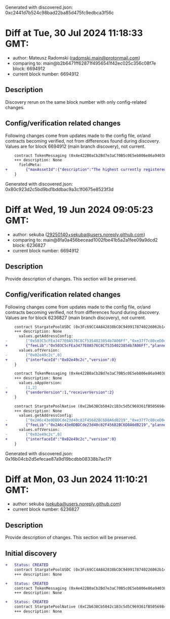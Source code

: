 Generated with discovered.json: 0xc2441d7b524c98bad22ba85d475fc9edbca3f56c

# Diff at Tue, 30 Jul 2024 11:18:33 GMT:

- author: Mateusz Radomski (<radomski.main@protonmail.com>)
- comparing to: main@b2b6471ff62871f4956541f42ec025c356c08f7e block: 6694912
- current block number: 6694912

## Description

Discovery rerun on the same block number with only config-related changes.

## Config/verification related changes

Following changes come from updates made to the config file,
or/and contracts becoming verified, not from differences found during
discovery. Values are for block 6694912 (main branch discovery), not current.

```diff
    contract TokenMessaging (0x4e422B0aCb2Bd7e3aC70B5c0E5eb806e86a94038) {
    +++ description: None
      fieldMeta:
+        {"maxAssetId":{"description":"The highest currently registered assetID"}}
    }
```

Generated with discovered.json: 0x80c923d2c5bd9bd1bddbac9a3c1f0675e8523f3d

# Diff at Wed, 19 Jun 2024 09:05:23 GMT:

- author: sekuba (<29250140+sekuba@users.noreply.github.com>)
- comparing to: main@8fa0a456becead1002fbe41b5a2a1fee09a9dcd2 block: 6236827
- current block number: 6694912

## Description

Provide description of changes. This section will be preserved.

## Config/verification related changes

Following changes come from updates made to the config file,
or/and contracts becoming verified, not from differences found during
discovery. Values are for block 6236827 (main branch discovery), not current.

```diff
    contract StargatePoolUSDC (0x3Fc69CC4A842838bCDC9499178740226062b14E4) {
    +++ description: None
      values.getAddressConfig:
-        ["0x503C5cFEa3477E0A576C8Cf5354023854b7A06Ff","0xe37f7c80ceD04c4F243C0Fd04A5510D663CB88b5","0xcbE78230CcA58b9EF4c3c5D1bC0D7E4b3206588a","0x4e422B0aCb2Bd7e3aC70B5c0E5eb806e86a94038","0x4694900bDbA99Edf07A2E46C4093f88F9106a90D","0x0000000000000000000000000000000000000000"]
+        {"feeLib":"0x503C5cFEa3477E0A576C8Cf5354023854b7A06Ff","planner":"0xe37f7c80ceD04c4F243C0Fd04A5510D663CB88b5","treasurer":"0xcbE78230CcA58b9EF4c3c5D1bC0D7E4b3206588a","tokenMessaging":"0x4e422B0aCb2Bd7e3aC70B5c0E5eb806e86a94038","creditMessaging":"0x4694900bDbA99Edf07A2E46C4093f88F9106a90D","lzToken":"0x0000000000000000000000000000000000000000"}
      values.oftVersion:
-        ["0x02e49c2c",0]
+        {"interfaceId":"0x02e49c2c","version":0}
    }
```

```diff
    contract TokenMessaging (0x4e422B0aCb2Bd7e3aC70B5c0E5eb806e86a94038) {
    +++ description: None
      values.oAppVersion:
-        [1,2]
+        {"senderVersion":1,"receiverVersion":2}
    }
```

```diff
    contract StargatePoolNative (0xC2b638Cb5042c1B3c5d5C969361fB50569840583) {
    +++ description: None
      values.getAddressConfig:
-        ["0x2A6c43e0DBDCde23d40c82F45682BC6D8A6dB219","0xe37f7c80ceD04c4F243C0Fd04A5510D663CB88b5","0xcbE78230CcA58b9EF4c3c5D1bC0D7E4b3206588a","0x4e422B0aCb2Bd7e3aC70B5c0E5eb806e86a94038","0x4694900bDbA99Edf07A2E46C4093f88F9106a90D","0x0000000000000000000000000000000000000000"]
+        {"feeLib":"0x2A6c43e0DBDCde23d40c82F45682BC6D8A6dB219","planner":"0xe37f7c80ceD04c4F243C0Fd04A5510D663CB88b5","treasurer":"0xcbE78230CcA58b9EF4c3c5D1bC0D7E4b3206588a","tokenMessaging":"0x4e422B0aCb2Bd7e3aC70B5c0E5eb806e86a94038","creditMessaging":"0x4694900bDbA99Edf07A2E46C4093f88F9106a90D","lzToken":"0x0000000000000000000000000000000000000000"}
      values.oftVersion:
-        ["0x02e49c2c",0]
+        {"interfaceId":"0x02e49c2c","version":0}
    }
```

Generated with discovered.json: 0x16b04cb2d5efecae87a9d19bcdbb08338b7ac17f

# Diff at Mon, 03 Jun 2024 11:10:21 GMT:

- author: sekuba (<sekuba@users.noreply.github.com>)
- current block number: 6236827

## Description

Provide description of changes. This section will be preserved.

## Initial discovery

```diff
+   Status: CREATED
    contract StargatePoolUSDC (0x3Fc69CC4A842838bCDC9499178740226062b14E4)
    +++ description: None
```

```diff
+   Status: CREATED
    contract TokenMessaging (0x4e422B0aCb2Bd7e3aC70B5c0E5eb806e86a94038)
    +++ description: None
```

```diff
+   Status: CREATED
    contract StargatePoolNative (0xC2b638Cb5042c1B3c5d5C969361fB50569840583)
    +++ description: None
```
